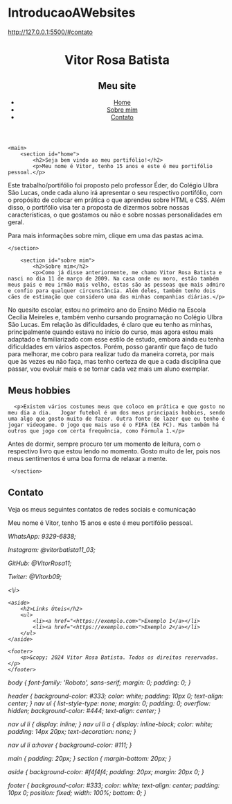 # IntroducaoAWebsites
http://127.0.0.1:5500/#contato
<!DOCTYPE html>
<html lang="pt-br">
<head>
    <meta charset="UTF-8">
    <meta name="viewport" content="width=device-width, initial-scale=1.0">
    <title>Vitor Rosa Batista</title>
    <link rel="stylesheet" href="styles.css">
    <link rel="stylesheet" href="<https://fonts.googleapis.com/css2?family=Roboto:wght@400;700&display=swap>">
</head>
<body>
    <header>
        <h1>Vitor Rosa Batista</h1>
        <h2>Meu site</h1>
       
 <nav>
            <ul>
                <li><a href="#home">Home</a></li>
                <li><a href="#sobremim">Sobre mim</a></li>
                <li><a href="#contato">Contato</a></li>
            </ul>
        </nav>
    </header>

    <main>
        <section id="home">
            <h2>Seja bem vindo ao meu portifólio!</h2>
            <p>Meu nome é Vitor, tenho 15 anos e este é meu portifólio pessoal.</p>
        
   <p>Este trabalho/portifólio foi proposto pelo professor Éder, do Colégio Ulbra São Lucas, onde cada aluno irá apresentar o seu respectivo portifólio, com o propósito de colocar em prática o que aprendeu sobre HTML e CSS. Além disso, o portifólio visa ter a proposta de dizermos sobre nossas características, o que gostamos ou não e sobre nossas personalidades em geral.</p>
     <p>Para mais informações sobre mim, clique em uma das pastas acima.</p>
   
    </section>

        <section id="sobre mim">
            <h2>Sobre mim</h2>
            <p>Como já disse anteriormente, me chamo Vitor Rosa Batista e nasci no dia 11 de março de 2009. Na casa onde eu moro, estão também meus pais e meu irmão mais velho, estas são as pessoas que mais admiro e confio para qualquer circunstância. Além deles, também tenho dois cães de estimação que considero uma das minhas companhias diárias.</p>
 
  <p>No quesito escolar, estou no primeiro ano do Ensino Médio na Escola Cecília Meireles e, também venho cursando programação no Colégio Ulbra São Lucas. Em relação às dificuldades, é claro que eu tenho as minhas, principalmente quando estava no início do curso, mas agora estou mais adaptado e familiarizado com esse estilo de estudo, embora ainda eu tenha dificuldades em vários aspectos. Porém, posso garantir que faço de tudo para melhorar, me cobro para realizar tudo da maneira correta, por mais que às vezes eu não faça, mas tenho certeza de que a cada disciplina que passar, vou evoluir mais e se tornar cada vez mais um aluno exemplar.
<h2>Meus hobbies</h2>

      <p>Existem vários costumes meus que coloco em prática e que gosto no meu dia a dia.   Jogar futebol é um dos meus principais hobbies, sendo uma algo que gosto muito de fazer. Outra fonte de lazer que eu tenho é jogar videogame. O jogo que mais uso é o FIFA (EA FC). Mas também há outros que jogo com certa frequência, como Fórmula 1.</p>

<p>Antes de dormir, sempre procuro ter um momento de leitura, com o respectivo livro que estou lendo no momento. Gosto muito de ler, pois nos meus sentimentos é uma boa forma de relaxar a mente.</p>

       


     </section>

<section id="contato">
            <h2>Contato</h2>
            <p>Veja os meus seguintes contatos de redes sociais e comunicação<p>Meu nome é Vitor, tenho 15 anos e este é meu portifólio pessoal.</p>
    <i> <p>WhatsApp: 9329-6838;</p>
 <p>Instagram: @vitorbatista11_03;</p>
<p>GitHub: @VitorRosa11;</p>
   <p>Twiter: @Vitorb09;</p> <\i>
     </section>
    </main>

    <aside>
        <h2>Links Úteis</h2>
        <ul>
            <li><a href="<https://exemplo.com>">Exemplo 1</a></li>
            <li><a href="<https://exemplo.com>">Exemplo 2</a></li>
        </ul>
    </aside>

    <footer>
        <p>&copy; 2024 Vitor Rosa Batista. Todos os direitos reservados.</p>
    </footer>
</body>
</html>




body {
    font-family: 'Roboto', sans-serif;
    margin: 0;
    padding: 0;
}

header {
    background-color: #333;
    color: white;
    padding: 10px 0;
    text-align: center;
}
nav ul {
    list-style-type: none;
    margin: 0;
    padding: 0;
    overflow: hidden;
    background-color: #444;
    text-align: center;
}

nav ul li {
    display: inline;
}
nav ul li a {
    display: inline-block;
    color: white;
    padding: 14px 20px;
    text-decoration: none;
}

nav ul li a:hover {
    background-color: #111;
}

main {
    padding: 20px;
}
section {
    margin-bottom: 20px;
}

aside {
    background-color: #f4f4f4;
    padding: 20px;
    margin: 20px 0;
}

footer {
    background-color: #333;
    color: white;
    text-align: center;
    padding: 10px 0;
    position: fixed;
    width: 100%;
    bottom: 0;
}
